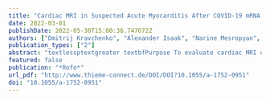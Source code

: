 ```yaml
---
title: "Cardiac MRI in Suspected Acute Myocarditis After COVID-19 mRNA Vaccination"
date: 2022-03-01
publishDate: 2022-05-30T15:00:36.747672Z
authors: ["Dmitrij Kravchenko", "Alexander Isaak", "Narine Mesropyan", "Christoph Endler", "Leon Bischoff", "Thomas Vollbrecht", "Claus Christian Pieper", "Alexander Sedaghat", "Daniel Kuetting", "Christopher Hart", "Andreas Feisst", "Ulrike Attenberger", "Julian Alexander Luetkens"]
publication_types: ["2"]
abstract: "textlessptextgreater textbfPurpose To evaluate cardiac MRI characteristics in patients with suspected hypersensitivity myocarditis following mRNA COVID-19 vaccination.textless/ptextgreater textlessptextgreater textbfMaterials and Methods Patients clinically suspected of acute myocarditis after COVID-19 vaccination were retrospectively analyzed and compared against a healthy control group. Cardiac MRI protocol included parameters such as T1 and T2 relaxation times, extracellular volume (ECV), T2 signal intensity ratio, and late gadolinium enhancement (LGE). Lymph node size was assessed in the patient group on the injection side. Student t-test, analyses of variance (ANOVA) with Tukey post-hoc test, and χ$^textrm2$ test were used for statistical analysis.textless/ptextgreater textlessptextgreater textbfResults 20 patients with clinically suspected post-vaccine myocarditis (28 ± 12 years; 12 men) and 40 controls (31 ± 11 years; 25 men) were evaluated. According to the 2018 Lake Louise criteria (LLC), patients with clinically suspected myocarditis were further subdivided into an LLC-positive group (n = 9) and an LLC-negative group (n = 11). The mean time of symptom onset after vaccination was 1.1 ± 1.2 days (LLC-positive) and 6.5 ± 9.2 days (LLC-negative). Group differences in inflammatory variables between myocarditis patients and control subjects were more pronounced in the LLC-positive group (e. g., T1 relaxation time: 1041 ± 61 ms [LLC positive] vs. 1008 ± 79 ms [LLC-negative] vs. 970 ± 25 ms [control]; p textless.001; or T2 signal intensity ratio 2.0 ± 0.3 vs. 1.6 ± 0.3 [LLC-negative] and vs. 1.6 ± 0.3 [control], p = .012). LLC-positive patients were significantly faster in receiving an MRI after initial symptom onset (8.8 ± 6.1 days vs. 52.7 ± 33.4 days; p = .001) and had higher troponin T levels (3938 ± 5850 ng/l vs. 9 ± 11 ng/l; p textless.001). LGE lesions were predominantly located at the subepicardium of the lateral wall. Axillary lymphadenopathy was more frequent in the LLC-positive group compared to the LLC-negative group (8/9 [89 %] vs. 0/11 [0 %], p textless 0.001).textless/ptextgreater textlessptextgreater textbfConclusion Vaccine-induced myocarditis should be considered in patients with acute symptom onset after mRNA vaccination, especially if elevated serum troponin T is observed. Imaging findings of vaccine-induced myocarditis are similar to virus-induced myocarditis, allowing for the use of the Lake Louise Criteria for diagnostic purposes.textless/ptextgreater textlessptextgreater textbfKey Points: textless/ptextgreater textlessptextgreater textbfCitation Format textless/ptextgreater"
featured: false
publication: "*Rofo*"
url_pdf: "http://www.thieme-connect.de/DOI/DOI?10.1055/a-1752-0951"
doi: "10.1055/a-1752-0951"
---
```


